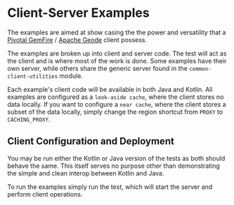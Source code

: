 # Client-Server Examples

The examples are aimed at show casing the the power and versatility that a [Pivotal GemFire](https://pivotal.io/pivotal-gemfire) / [Apache Geode](http://geode.apache.org/) client possess.

The examples are broken up into client and server code. The test will act as the client and is where most of the work is done. Some examples have their own server, while others share the generic server found in the `common-client-utilities` module.

Each example's client code will be available in both Java and Kotlin.
All examples are configured as a `look-aside cache`, where the client stores no data locally. If you want to configure a `near cache`, where the client stores a subset of the data locally, simply change the region shortcut from `PROXY` to `CACHING_PROXY`.

## Client Configuration and Deployment
You may be run either the Kotlin or Java version of the tests as both should behave the same. This itself serves no purpose other than demonstrating the simple and clean interop between Kotlin and Java.

To run the examples simply run the test, which will start the server and perform client operations.